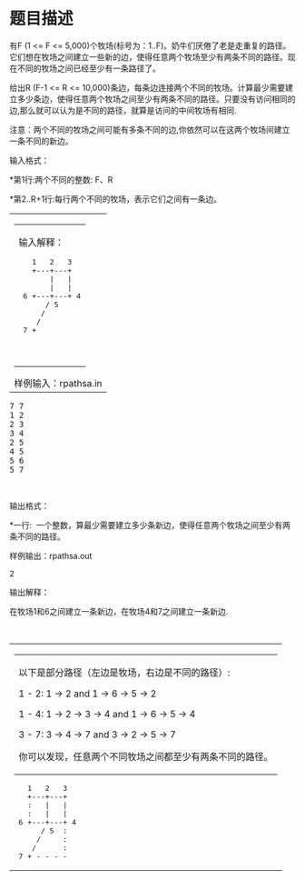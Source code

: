 # 题目描述


<p>
	有F (1 &lt;= F &lt;= 5,000)个牧场(标号为：1..F)。奶牛们厌倦了老是走重复的路径。它们想在牧场之间建立一些新的边，使得任意两个牧场至少有两条不同的路径。现在不同的牧场之间已经至少有一条路径了。
</p>
<p>
	给出R (F-1 &lt;= R &lt;= 10,000)条边，每条边连接两个不同的牧场。计算最少需要建立多少条边，使得任意两个牧场之间至少有两条不同的路径。只要没有访问相同的边,那么就可以认为是不同的路径，就算是访问的中间牧场有相同.
</p>
<p>
	注意：两个不同的牧场之间可能有多条不同的边,你依然可以在这两个牧场间建立一条不同的新边。
</p>
<p>
	输入格式：
</p>
<p>
	*第1行:两个不同的整数: F、R
</p>
<p>
	*第2..R+1行:每行两个不同的牧场，表示它们之间有一条边。
</p>
<table>
	<tbody>
		<tr>
			<td>
				<table>
					<tbody>
						<tr>
							<td>
								<p>
									输入解释：
								</p>
<pre class="prettyprint">   1   2   3
   +---+---+ 
       |   |
       |   |
 6 +---+---+ 4
      / 5
     /
    /
 7 +</pre>
								<p>
									<br/>
								</p>
							</td>
						</tr>
					</tbody>
				</table>
样例输入：rpathsa.in
			</td>
		</tr>
	</tbody>
</table>
<pre class="prettyprint">7 7
1 2
2 3
3 4
2 5
4 5
5 6
5 7</pre>
<p>
	<br/>
</p>
<p>
	输出格式：
</p>
<p>
	*一行:  一个整数，算最少需要建立多少条新边，使得任意两个牧场之间至少有两条不同的路径。
</p>
<p>
	样例输出：rpathsa.out
</p>
<pre class="prettyprint">2</pre>
<p>
	输出解释：
</p>
<p>
	在牧场1和6之间建立一条新边，在牧场4和7之间建立一条新边.
</p>
<p>
	<br/>
</p>
<table>
	<tbody>
		<tr>
			<td>
				<table>
					<tbody>
						<tr>
							<td>
								<div>
									<p>
										以下是部分路径（左边是牧场，右边是不同的路径）:
									</p>
									<p>
										1 - 2: 1
    -&gt; 2 and 1 -&gt; 6 -&gt; 5 -&gt; 2
									</p>
									<p>
										1 - 4: 1
    -&gt; 2 -&gt; 3 -&gt; 4 and 1 -&gt; 6 -&gt; 5 -&gt; 4
									</p>
									<p>
										3 - 7: 3
    -&gt; 4 -&gt; 7 and 3 -&gt; 2 -&gt; 5 -&gt; 7
									</p>
									<p>
										你可以发现，任意两个不同牧场之间都至少有两条不同的路径。
									</p>
								</div>
							</td>
						</tr>
					</tbody>
				</table>
<pre class="prettyprint">   1   2   3
   +---+---+ 
   :   |   |
   :   |   |
 6 +---+---+ 4
      / 5  :
     /     :
    /      :
 7 + - - - -</pre>
			</td>
		</tr>
	</tbody>
</table>
<p>
	<br/>
</p>
